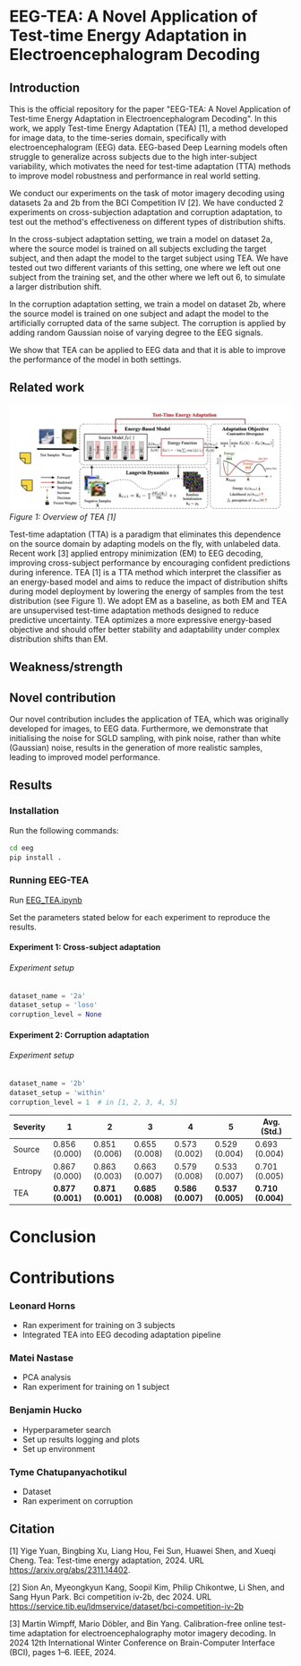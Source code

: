 # EEG-TEA: A Novel Application of Test-time Energy Adaptation in Electroencephalogram Decoding

## Introduction 

This is the official repository for the paper "EEG-TEA: A Novel Application of Test-time Energy Adaptation in Electroencephalogram Decoding". 
In this work, we apply Test-time Energy Adaptation (TEA) [1], a method developed for image data, to the time-series domain,
specifically with electroencephalogram (EEG) data.
EEG-based Deep Learning models often struggle to generalize across subjects due to the high inter-subject variability,
which motivates the need for test-time adaptation (TTA) methods to improve model robustness and performance 
in real world setting.

We conduct our experiments on the task of motor imagery decoding using datasets 2a and 2b from the BCI Competition IV [2].
We have conducted 2 experiments on cross-subjection adaptation and corruption adaptation, to test out the method's effectiveness
on different types of distribution shifts.

In the cross-subject adaptation setting, we train a model on dataset 2a, where the source model is trained on all subjects
excluding the target subject, and then adapt the model to the target subject using TEA. We have tested out two different 
variants of this setting, one where we left out one subject from the training set, and the other where we left out 6, 
to simulate a larger distribution shift. 

In the corruption adaptation setting, we train a model on dataset 2b, where the source model is trained on one subject and 
adapt the model to the artificially corrupted data of the same subject. The corruption is applied by adding random 
Gaussian noise of varying degree to the EEG signals.

We show that TEA can be applied to EEG data and that it is able to improve the performance of the model in both settings. 
#### 

## Related work 

![Overview of tea [1]](tea_overview.png)
*Figure 1: Overview of TEA [1]*


Test-time adaptation (TTA) is a paradigm that eliminates this dependence on the source domain by adapting models on the fly,
with unlabeled data. Recent work [3] applied entropy minimization (EM) to EEG decoding, improving cross-subject performance 
by encouraging confident predictions during inference. TEA [1] is a TTA method which interpret the classifier 
as an energy-based model and aims to reduce the impact of distribution shifts during model deployment by lowering the 
energy of samples from the test distribution (see Figure 1).
We adopt EM as a baseline, as both EM and TEA are unsupervised test-time adaptation methods designed to reduce predictive uncertainty. 
TEA optimizes a more expressive energy-based objective and should offer better stability and adaptability 
under complex distribution shifts than EM.

## Weakness/strength 

## Novel contribution 

Our novel contribution includes the application of TEA, which was originally developed for images, to EEG data. 
Furthermore, we demonstrate that initialising the noise for SGLD sampling, with pink noise, rather than white (Gaussian)
noise, results in the generation of more realistic samples, leading to improved model performance.

## Results 

### Installation
Run the following commands:
  ```bash
  cd eeg
  pip install .
````
### Running EEG-TEA
Run [EEG_TEA.ipynb](eeg/EEG_TEA.ipynb)

Set the parameters stated below for each experiment to reproduce the results.

#### Experiment 1: Cross-subject adaptation

###### Experiment setup

```python
dataset_name = '2a'
dataset_setup = 'loso' 
corruption_level = None
```

#### Experiment 2: Corruption adaptation

###### Experiment setup
```python
dataset_name = '2b'
dataset_setup = 'within' 
corruption_level = 1  # in [1, 2, 3, 4, 5]
```
| Severity | 1        | 2       | 3         | 4       | 5          | Avg. (Std.)     |
|----------|----------|---------|-----------|---------|------------|-----------------|
| Source   | 0.856 (0.000) | 0.851 (0.006) | 0.655 (0.008) | 0.573 (0.002) | 0.529 (0.004) | 0.693 (0.004)   |
| Entropy  | 0.867 (0.000) | 0.863 (0.003) | 0.663 (0.007) | 0.579 (0.008) | 0.533 (0.007) | 0.701 (0.005)   |
| TEA      | **0.877 (0.001)** | **0.871 (0.001)** | **0.685 (0.008)** | **0.586 (0.007)** | **0.537 (0.005)** | **0.710 (0.004)** |


# Conclusion

# Contributions

### Leonard Horns 
- Ran experiment for training on 3 subjects
- Integrated TEA into EEG decoding adaptation pipeline
### Matei Nastase 
- PCA analysis
- Ran experiment for training on 1 subject
### Benjamin Hucko 
- Hyperparameter search 
- Set up results logging and plots
- Set up environment
### Tyme Chatupanyachotikul
- Dataset
- Ran experiment on corruption

## Citation
[1] Yige Yuan, Bingbing Xu, Liang Hou, Fei Sun, Huawei Shen, and Xueqi Cheng. Tea: Test-time energy adaptation, 2024. URL https://arxiv.org/abs/2311.14402.

[2] Sion An, Myeongkyun Kang, Soopil Kim, Philip Chikontwe, Li Shen, and Sang Hyun Park. Bci competition iv-2b, dec 2024. URL https://service.tib.eu/ldmservice/dataset/bci-competition-iv-2b

[3] Martin Wimpff, Mario Döbler, and Bin Yang. Calibration-free online test-time adaptation for electroencephalography motor imagery decoding. In 2024 12th International Winter Conference on Brain-Computer Interface (BCI), pages 1–6. IEEE, 2024.